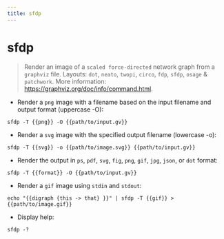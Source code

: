 ```yaml
---
title: sfdp
---
```

# sfdp

> Render an image of a `scaled force-directed` network graph from a `graphviz` file.
> Layouts: `dot`, `neato`, `twopi`, `circo`, `fdp`, `sfdp`, `osage` & `patchwork`.
> More information: <https://graphviz.org/doc/info/command.html>.

- Render a `png` image with a filename based on the input filename and output format (uppercase -O):

`sfdp -T {{png}} -O {{path/to/input.gv}}`

- Render a `svg` image with the specified output filename (lowercase -o):

`sfdp -T {{svg}} -o {{path/to/image.svg}} {{path/to/input.gv}}`

- Render the output in `ps`, `pdf`, `svg`, `fig`, `png`, `gif`, `jpg`, `json`, or `dot` format:

`sfdp -T {{format}} -O {{path/to/input.gv}}`

- Render a `gif` image using `stdin` and `stdout`:

`echo "{{digraph {this -> that} }}" | sfdp -T {{gif}} > {{path/to/image.gif}}`

- Display help:

`sfdp -?`
